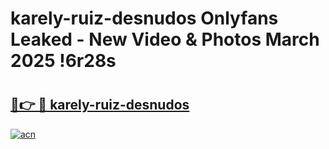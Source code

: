 # karely-ruiz-desnudos Onlyfans Leaked - New Video & Photos March 2025 !6r28s

# <h2><a href="https://z6ajit.iuczelnia.edu.pl?title=karely-ruiz-desnudos&ref=6r28s">🔗👉 🔴 karely-ruiz-desnudos</a></h2>

[![acn](https://github.com/user-attachments/assets/0f9c940e-d8b0-45ae-aac7-cd30a18b3e1c)](https://z6ajit.iuczelnia.edu.pl?title=karely-ruiz-desnudos&ref=6r28s)

